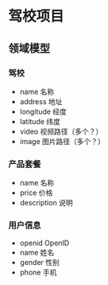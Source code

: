 # 驾校项目

## 领域模型

### 驾校

- name 名称
- address 地址
- longitude 经度
- latitude 纬度
- video 视频路径（多个？）
- image 图片路径（多个？）

### 产品套餐

- name 名称
- price 价格
- description 说明

### 用户信息

- openid OpenID
- name 姓名
- gender 性别
- phone 手机 